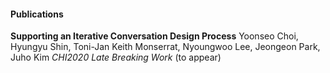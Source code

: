 #### Publications
**Supporting an Iterative Conversation Design Process**
Yoonseo Choi, Hyungyu Shin, Toni-Jan Keith Monserrat, Nyoungwoo Lee, Jeongeon Park, Juho Kim
_CHI2020 Late Breaking Work_ (to appear)
